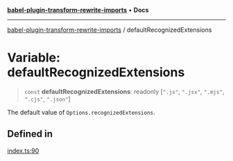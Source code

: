 [**babel-plugin-transform-rewrite-imports**](../README.md) • **Docs**

***

[babel-plugin-transform-rewrite-imports](../README.md) / defaultRecognizedExtensions

# Variable: defaultRecognizedExtensions

> `const` **defaultRecognizedExtensions**: readonly [`".js"`, `".jsx"`, `".mjs"`, `".cjs"`, `".json"`]

The default value of `Options.recognizedExtensions`.

## Defined in

[index.ts:90](https://github.com/Xunnamius/babel-plugin-transform-rewrite-imports/blob/19e1588c04e6526fdd6fd5327755da13326abcaa/src/index.ts#L90)
